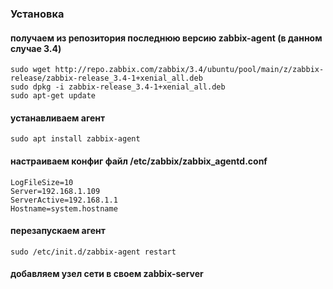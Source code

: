 ### Установка

#### получаем из репозитория последнюю версию zabbix-agent (в данном случае 3.4)

    sudo wget http://repo.zabbix.com/zabbix/3.4/ubuntu/pool/main/z/zabbix-release/zabbix-release_3.4-1+xenial_all.deb
    sudo dpkg -i zabbix-release_3.4-1+xenial_all.deb
    sudo apt-get update

#### устанавливаем агент

    sudo apt install zabbix-agent

#### настраиваем конфиг файл   /etc/zabbix/zabbix_agentd.conf

    LogFileSize=10
    Server=192.168.1.109
    ServerActive=192.168.1.1
    Hostname=system.hostname

#### перезапускаем агент 

    sudo /etc/init.d/zabbix-agent restart

#### добавляем узел сети в своем zabbix-server
